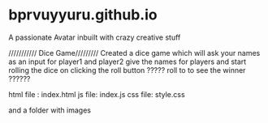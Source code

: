 # bprvuyyuru.github.io
A passionate Avatar  inbuilt with crazy creative stuff


/////////// Dice Game/////////
Created a dice game which will ask your names as an input for player1 and player2 
give the names for players and start rolling the dice on clicking the roll button
????? roll to to see the winner ??????



html file : index.html
js file: index.js
css file: style.css

and a folder with images

